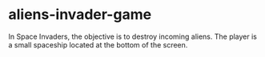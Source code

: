 # aliens-invader-game
In Space Invaders, the objective is to destroy incoming aliens. The player is a small spaceship located at the bottom of the screen.
